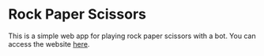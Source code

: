 # Rock Paper Scissors
This is a simple web app for playing rock paper scissors with a bot. You can access the website [here](https://amielchristian.github.io/rock-paper-scissors).

